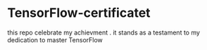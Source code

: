 # TensorFlow-certificatet
this repo celebrate my achievment . it stands as a testament to my dedication to master TensorFlow
